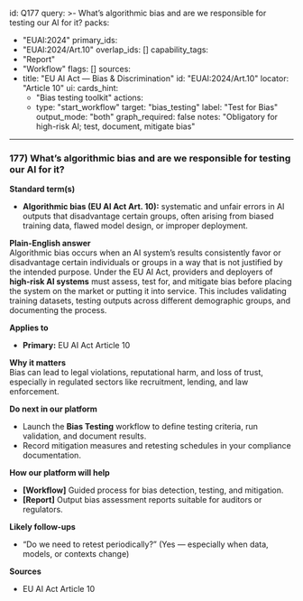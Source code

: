 id: Q177
query: >-
  What’s algorithmic bias and are we responsible for testing our AI for it?
packs:
  - "EUAI:2024"
primary_ids:
  - "EUAI:2024/Art.10"
overlap_ids: []
capability_tags:
  - "Report"
  - "Workflow"
flags: []
sources:
  - title: "EU AI Act — Bias & Discrimination"
    id: "EUAI:2024/Art.10"
    locator: "Article 10"
ui:
  cards_hint:
    - "Bias testing toolkit"
  actions:
    - type: "start_workflow"
      target: "bias_testing"
      label: "Test for Bias"
output_mode: "both"
graph_required: false
notes: "Obligatory for high-risk AI; test, document, mitigate bias"
---
### 177) What’s algorithmic bias and are we responsible for testing our AI for it?

**Standard term(s)**  
- **Algorithmic bias (EU AI Act Art. 10):** systematic and unfair errors in AI outputs that disadvantage certain groups, often arising from biased training data, flawed model design, or improper deployment.

**Plain-English answer**  
Algorithmic bias occurs when an AI system’s results consistently favor or disadvantage certain individuals or groups in a way that is not justified by the intended purpose. Under the EU AI Act, providers and deployers of **high-risk AI systems** must assess, test for, and mitigate bias before placing the system on the market or putting it into service. This includes validating training datasets, testing outputs across different demographic groups, and documenting the process.

**Applies to**  
- **Primary:** EU AI Act Article 10

**Why it matters**  
Bias can lead to legal violations, reputational harm, and loss of trust, especially in regulated sectors like recruitment, lending, and law enforcement.

**Do next in our platform**  
- Launch the **Bias Testing** workflow to define testing criteria, run validation, and document results.  
- Record mitigation measures and retesting schedules in your compliance documentation.

**How our platform will help**  
- **[Workflow]** Guided process for bias detection, testing, and mitigation.  
- **[Report]** Output bias assessment reports suitable for auditors or regulators.

**Likely follow-ups**  
- “Do we need to retest periodically?” (Yes — especially when data, models, or contexts change)

**Sources**  
- EU AI Act Article 10
